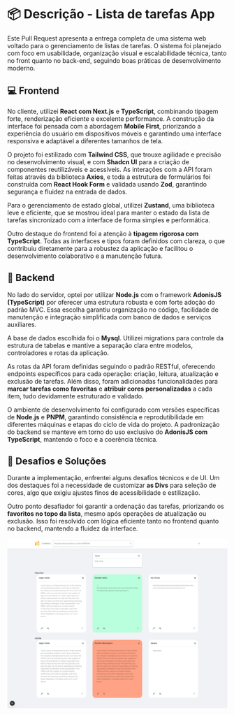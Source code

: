 # 📦 Descrição - Lista de tarefas App

Este Pull Request apresenta a entrega completa de uma sistema web voltado para o gerenciamento de listas de tarefas. O sistema foi planejado com foco em usabilidade, organização visual e escalabilidade técnica, tanto no front quanto no back-end, seguindo boas práticas de desenvolvimento moderno.

## 💻 Frontend

No cliente, utilizei **React com Next.js** e **TypeScript**, combinando tipagem forte, renderização eficiente e excelente performance. A construção da interface foi pensada com a abordagem **Mobile First**, priorizando a experiência do usuário em dispositivos móveis e garantindo uma interface responsiva e adaptável a diferentes tamanhos de tela.

O projeto foi estilizado com **Tailwind CSS**, que trouxe agilidade e precisão no desenvolvimento visual, e com **Shadcn UI** para a criação de componentes reutilizáveis e acessíveis. As interações com a API foram feitas através da biblioteca **Axios**, e toda a estrutura de formulários foi construída com **React Hook Form** e validada usando **Zod**, garantindo segurança e fluidez na entrada de dados.

Para o gerenciamento de estado global, utilizei **Zustand**, uma biblioteca leve e eficiente, que se mostrou ideal para manter o estado da lista de tarefas sincronizado com a interface de forma simples e performática.

Outro destaque do frontend foi a atenção à **tipagem rigorosa com TypeScript**. Todas as interfaces e tipos foram definidos com clareza, o que contribuiu diretamente para a robustez da aplicação e facilitou o desenvolvimento colaborativo e a manutenção futura.

## 🔧 Backend

No lado do servidor, optei por utilizar **Node.js** com o framework **AdonisJS (TypeScript)** por oferecer uma estrutura robusta e com forte adoção do padrão MVC. Essa escolha garantiu organização no código, facilidade de manutenção e integração simplificada com banco de dados e serviços auxiliares.

A base de dados escolhida foi o **Mysql**. Utilizei migrations para controle da estrutura de tabelas e mantive a separação clara entre modelos, controladores e rotas da aplicação.

As rotas da API foram definidas seguindo o padrão RESTful, oferecendo endpoints específicos para cada operação: criação, leitura, atualização e exclusão de tarefas. Além disso, foram adicionadas funcionalidades para **marcar tarefas como favoritas** e **atribuir cores personalizadas** a cada item, tudo devidamente estruturado e validado.

O ambiente de desenvolvimento foi configurado com versões específicas de **Node.js** e **PNPM**, garantindo consistência e reprodutibilidade em diferentes máquinas e etapas do ciclo de vida do projeto. A padronização do backend se manteve em torno do uso exclusivo do **AdonisJS com TypeScript**, mantendo o foco e a coerência técnica.



## 🧪 Desafios e Soluções

Durante a implementação, enfrentei alguns desafios técnicos e de UI. Um dos destaques foi a necessidade de customizar  **as Divs** para seleção de cores, algo que exigiu ajustes finos de acessibilidade e estilização.

Outro ponto desafiador foi garantir a ordenação das tarefas, priorizando os **favoritos no topo da lista**, mesmo após operações de atualização ou exclusão. Isso foi resolvido com lógica eficiente tanto no frontend quanto no backend, mantendo a fluidez da interface.


![Interface do Sistema](./Screen.png)
